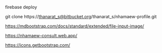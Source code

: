 firebase deploy

git clone https://thanarat_s@bitbucket.org/thanarat_s/nhamaew-profile.git

https://mdbootstrap.com/docs/standard/extended/file-input-image/

https://nhamaew-consult.web.app/

https://icons.getbootstrap.com/

